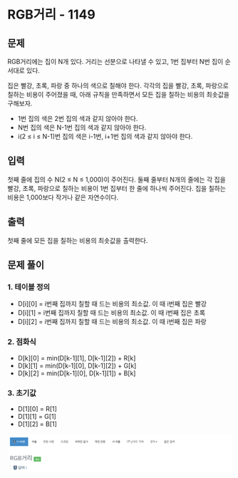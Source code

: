 # RGB거리 - 1149

## 문제

RGB거리에는 집이 N개 있다. 거리는 선분으로 나타낼 수 있고, 1번 집부터 N번 집이 순서대로 있다.

집은 빨강, 초록, 파랑 중 하나의 색으로 칠해야 한다. 각각의 집을 빨강, 초록, 파랑으로 칠하는 비용이 주어졌을 때, 아래 규칙을 만족하면서 모든 집을 칠하는 비용의 최솟값을 구해보자.

- 1번 집의 색은 2번 집의 색과 같지 않아야 한다.
- N번 집의 색은 N-1번 집의 색과 같지 않아야 한다.
- i(2 ≤ i ≤ N-1)번 집의 색은 i-1번, i+1번 집의 색과 같지 않아야 한다.

## 입력

첫째 줄에 집의 수 N(2 ≤ N ≤ 1,000)이 주어진다. 둘째 줄부터 N개의 줄에는 각 집을 빨강, 초록, 파랑으로 칠하는 비용이 1번 집부터 한 줄에 하나씩 주어진다. 집을 칠하는 비용은 1,000보다 작거나
같은 자연수이다.

## 출력

첫째 줄에 모든 집을 칠하는 비용의 최솟값을 출력한다.

## 문제 풀이

### 1. 테이블 정의

- D[i][0] = i번째 집까지 칠할 때 드는 비용의 최소값. 이 때 i번째 집은 빨강
- D[i][1] = i번째 집까지 칠할 때 드는 비용의 최소값. 이 때 i번째 집은 초록
- D[i][2] = i번째 집까지 칠할 때 드는 비용의 최소값. 이 때 i번째 집은 파랑

### 2. 점화식

- D[k][0] = min(D[k-1][1], D[k-1][2]) + R[k]
- D[k][1] = min(D[k-1][0], D[k-1][2]) + G[k]
- D[k][2] = min(D[k-1][0], D[k-1][1]) + B[k]

### 3. 초기값

- D[1][0] = R[1]
- D[1][1] = G[1]
- D[1][2] = B[1]


![](./img/1.PNG)